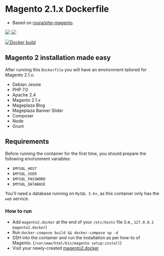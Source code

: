 # Magento 2.1.x Dockerfile
- Based on [roura/php-magento](https://hub.docker.com/r/roura/php-magento/).

[![](https://images.microbadger.com/badges/image/roura/magento2.1.svg)](https://microbadger.com/images/roura/magento2.1)
[![](https://images.microbadger.com/badges/version/roura/magento2.1.svg)](https://microbadger.com/images/roura/magento2.1)

[![Docker build](http://dockeri.co/image/roura/magento2.1)](https://hub.docker.com/r/roura/magento2.1/)

## Magento 2 installation made easy
After running this `Dockerfile` you will have an environment tailored for Magento 2.1.x:
- Debian Jessie
- PHP 7.0
- Apache 2.4
- Magento 2.1.x
- Mageplaza Blog
- Mageplaza Banner Slider
- Composer
- Node
- Grunt

## Requirements
Before running the container for the first time, you should prepare the following environment variables:
- `$MYSQL_HOST`
- `$MYSQL_USER`
- `$MYSQL_PASSWORD`
- `$MYSQL_DATABASE`

You'll need a database running on `MySQL 5.6+`, as this container only has the `web` service.

### How to run
- Add `magento2.docker` at the end of your `/etc/hosts` file (i.e., `127.0.0.1 magento2.docker`)
- Run `docker-compose build && docker-compose up -d`
- SSH into the container and run the installation as per how-to of Magento. (`/var/www/html/bin/magento setup:install`)
- Visit your newly-created [magento2.docker](http://magento2.docker/)
